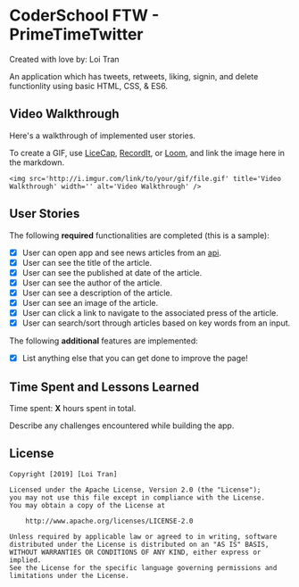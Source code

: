 # CoderSchool FTW -  PrimeTimeTwitter

Created with love by: Loi Tran
  
An application which has tweets, retweets, liking, signin, and delete functionlity using basic HTML, CSS, & ES6.

## Video Walkthrough

Here's a walkthrough of implemented user stories.

To create a GIF, use [LiceCap](http://www.cockos.com/licecap/), [RecordIt](http://www.recordit.co), or [Loom](http://www.useloom.com), and link the image here in the markdown.

```
<img src='http://i.imgur.com/link/to/your/gif/file.gif' title='Video Walkthrough' width='' alt='Video Walkthrough' />
```

## User Stories

The following **required** functionalities are completed (this is a sample):

* [x] User can open app and see news articles from an [api](https://newsapi.org/docs/get-started).
* [x] User can see the title of the article.
* [x] User can see the published at date of the article.
* [x] User can see the author of the article.
* [x] User can see a description of the article.
* [x] User can see an image of the article.
* [x] User can click a link to navigate to the associated press of the article.
* [x] User can search/sort through articles based on key words from an input.

The following **additional** features are implemented:

* [x] List anything else that you can get done to improve the page!

## Time Spent and Lessons Learned

Time spent: **X** hours spent in total.

Describe any challenges encountered while building the app.

## License

    Copyright [2019] [Loi Tran]

    Licensed under the Apache License, Version 2.0 (the "License");
    you may not use this file except in compliance with the License.
    You may obtain a copy of the License at

        http://www.apache.org/licenses/LICENSE-2.0

    Unless required by applicable law or agreed to in writing, software
    distributed under the License is distributed on an "AS IS" BASIS,
    WITHOUT WARRANTIES OR CONDITIONS OF ANY KIND, either express or implied.
    See the License for the specific language governing permissions and
    limitations under the License.